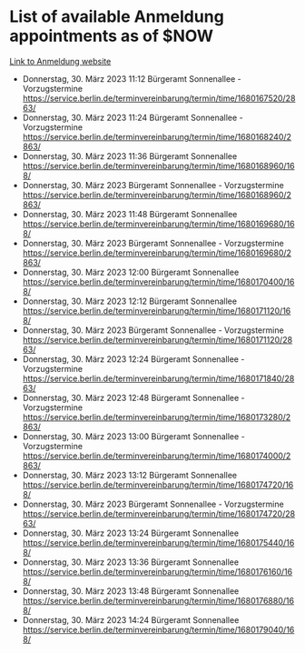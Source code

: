 # List of available Anmeldung appointments as of $NOW
[Link to Anmeldung website](https://service.berlin.de/terminvereinbarung/termin/tag.php?termin=1&anliegen[]=120686&dienstleisterlist=122210,122217,327316,122219,327312,122227,327314,122231,327346,122243,327348,122254,122252,329742,122260,329745,122262,329748,122271,327278,122273,327274,122277,327276,330436,122280,327294,122282,327290,122284,327292,122291,327270,122285,327266,122286,327264,122296,327268,150230,329760,122297,327286,122294,327284,122312,329763,122314,329775,122304,327330,122311,327334,122309,327332,317869,122281,327352,122279,329772,122283,122276,327324,122274,327326,122267,329766,122246,327318,122251,327320,122257,327322,122208,327298,122226,327300&herkunft=http%3A%2F%2Fservice.berlin.de%2Fdienstleistung%2F120686%2F)
- Donnerstag, 30. März 2023 11:12 Bürgeramt Sonnenallee - Vorzugstermine https://service.berlin.de/terminvereinbarung/termin/time/1680167520/2863/
- Donnerstag, 30. März 2023 11:24 Bürgeramt Sonnenallee - Vorzugstermine https://service.berlin.de/terminvereinbarung/termin/time/1680168240/2863/
- Donnerstag, 30. März 2023 11:36 Bürgeramt Sonnenallee https://service.berlin.de/terminvereinbarung/termin/time/1680168960/168/
- Donnerstag, 30. März 2023  Bürgeramt Sonnenallee - Vorzugstermine https://service.berlin.de/terminvereinbarung/termin/time/1680168960/2863/
- Donnerstag, 30. März 2023 11:48 Bürgeramt Sonnenallee https://service.berlin.de/terminvereinbarung/termin/time/1680169680/168/
- Donnerstag, 30. März 2023  Bürgeramt Sonnenallee - Vorzugstermine https://service.berlin.de/terminvereinbarung/termin/time/1680169680/2863/
- Donnerstag, 30. März 2023 12:00 Bürgeramt Sonnenallee https://service.berlin.de/terminvereinbarung/termin/time/1680170400/168/
- Donnerstag, 30. März 2023 12:12 Bürgeramt Sonnenallee https://service.berlin.de/terminvereinbarung/termin/time/1680171120/168/
- Donnerstag, 30. März 2023  Bürgeramt Sonnenallee - Vorzugstermine https://service.berlin.de/terminvereinbarung/termin/time/1680171120/2863/
- Donnerstag, 30. März 2023 12:24 Bürgeramt Sonnenallee - Vorzugstermine https://service.berlin.de/terminvereinbarung/termin/time/1680171840/2863/
- Donnerstag, 30. März 2023 12:48 Bürgeramt Sonnenallee - Vorzugstermine https://service.berlin.de/terminvereinbarung/termin/time/1680173280/2863/
- Donnerstag, 30. März 2023 13:00 Bürgeramt Sonnenallee - Vorzugstermine https://service.berlin.de/terminvereinbarung/termin/time/1680174000/2863/
- Donnerstag, 30. März 2023 13:12 Bürgeramt Sonnenallee https://service.berlin.de/terminvereinbarung/termin/time/1680174720/168/
- Donnerstag, 30. März 2023  Bürgeramt Sonnenallee - Vorzugstermine https://service.berlin.de/terminvereinbarung/termin/time/1680174720/2863/
- Donnerstag, 30. März 2023 13:24 Bürgeramt Sonnenallee https://service.berlin.de/terminvereinbarung/termin/time/1680175440/168/
- Donnerstag, 30. März 2023 13:36 Bürgeramt Sonnenallee https://service.berlin.de/terminvereinbarung/termin/time/1680176160/168/
- Donnerstag, 30. März 2023 13:48 Bürgeramt Sonnenallee https://service.berlin.de/terminvereinbarung/termin/time/1680176880/168/
- Donnerstag, 30. März 2023 14:24 Bürgeramt Sonnenallee https://service.berlin.de/terminvereinbarung/termin/time/1680179040/168/
